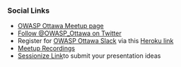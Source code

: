 ### Social Links
* [OWASP Ottawa Meetup page](https://www.meetup.com/OWASP-Ottawa/)
* [Follow @OWASP_Ottawa on Twitter](https://twitter.com/OWASP_Ottawa)
* Register for [OWASP Ottawa Slack](https://owaspottawa.slack.com/) via this [Heroku link](https://owaspottawa.herokuapp.com/)
* [Meetup Recordings](https://www.youtube.com/channel/UCxSU-KvNmYusZEq6v4YK5Lw)
* [Sessionize Link](https://sessionize.com/owasp-ottawa-continuous-call-for-speaker/)to submit your presentation ideas
